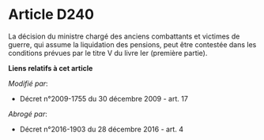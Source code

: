 # Article D240

La décision du       ministre chargé des anciens combattants et victimes de guerre, qui assume la liquidation des pensions,
peut être contestée dans les conditions prévues par le titre V du livre Ier (première partie).

**Liens relatifs à cet article**

_Modifié par_:

  - Décret n°2009-1755 du 30 décembre 2009 - art. 17

_Abrogé par_:

  - Décret n°2016-1903 du 28 décembre 2016 - art. 4
